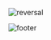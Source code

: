 ![reversal](https://capsule-render.vercel.app/api?type=waving&color=B1B2FF&height=250&section=header&text=Zooey&fontSize=90&fontColor=EEF1FF&fontAlignY=35)

![footer](https://capsule-render.vercel.app/api?type=waving&section=footer&color=D2DAFF&height=200)
